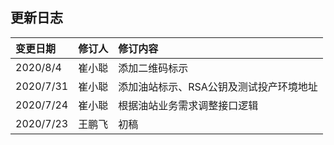 ## 更新日志

| 变更日期	| 修订人	| 修订内容 |
| :--- | :--- | :--- |
|2020/8/4	|崔小聪	|添加二维码标示|
|2020/7/31	|崔小聪	|添加油站标示、RSA公钥及测试投产环境地址|
|2020/7/24	|崔小聪	|根据油站业务需求调整接口逻辑|
|2020/7/23	|王鹏飞	|初稿|





<!-- *****
[^Copyright © 微油科技(北京)有限公司 2020 all right reserved，powered by Gitbook] -->